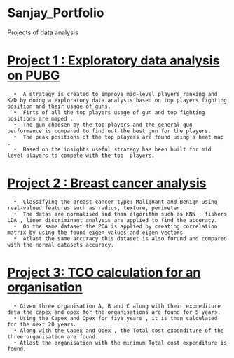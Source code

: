 # Sanjay_Portfolio
Projects of data analysis
# [Project 1 : Exploratory data analysis on PUBG](https://www.linkedin.com/posts/sanjaykumar-thiyagarajan-6a9817203_strategy-to-compete-with-top-level-players-activity-6805091647412686848-l-SB)
      •	 A strategy is created to improve mid-level players ranking and K/D by doing a exploratory data analysis based on top players fighting position and their usage of guns.
      •	 Firts of all the top players usage of gun and top fighting positions are maped .
      •	 The gun choosen by the top players and the general gun performance is compared to find out the best gun for the players.
      •	 The peak positions of the top players are found using a heat map .
      •	 Based on the insights useful strategy has been built for mid level players to compete with the top  players.
      
# [Project 2 : Breast cancer analysis](https://github.com/sanjaykumarthiyaga/datamining/commit/d7140710413ea9476b0327b17698f02bcb725ddf)
      •	 Classifying the breast cancer type: Malignant and Benign using real-valued features such as radius, texture, perimeter.
      •	 The datas are normalised and than algorithm such as KNN , fishers LDA , liner discriminant analysis are applied to find the accuracy.
      •	 On the same dataset the PCA is applied by creating correlation matrix by using the found eigen values and eigen vectors
      •	 Atlast the same accuracy this dataset is also forund and compared with the normal datasets accuracy.
# [Project 3: TCO calculation for an organisation](https://documentcloud.adobe.com/link/review?uri=urn:aaid:scds:US:b1930f3f-5391-4fed-a254-5e953730e3f4)
      • Given three organisation A, B and C along with their expnediture data the capex and opex for the organisations are found for 5 years.
      • Using the Capex and Opex for five years , it is than calculated for the next 20 years.
      • Along with the Capex and Opex , the Total cost expenditure of the three organisation are found. 
      • Atlast the organisation with the minimum Total cost expenditure is found.
      
